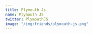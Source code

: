 ```yaml
---
title: Plymouth Js
name: Plymouth JS
twitter: PlymouthJS
image: "/img/friends/plymouth-js.png"
---
```


